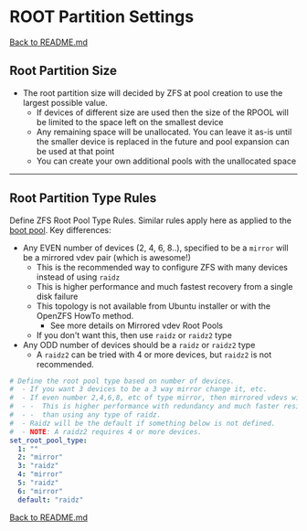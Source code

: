 # ROOT Partition Settings

[Back to README.md](../README.md)

## Root Partition Size

* The root partition size will decided by ZFS at pool creation to use the largest possible value.  
  * If devices of different size are used then the size of the RPOOL will be limited to the space left on the smallest device
  * Any remaining space will be unallocated.
    You can leave it as-is  until the smaller device is replaced in the future and pool expansion can be used at that point
  * You can create your own additional pools with the unallocated space

---

## Root Partition Type Rules

Define ZFS Root Pool Type Rules. Similar rules apply here as applied to the [boot pool](boot-partition-settings.md). Key differences:

* Any EVEN number of devices (2, 4, 6, 8..), specified to be a `mirror` will be a mirrored vdev pair (which is awesome!)
  * This is the recommended way to configure ZFS with many devices instead of using `raidz`
  * This is higher performance and much fastest recovery from a single disk failure
  * This topology is not available from Ubuntu installer or with the OpenZFS HowTo method.
    * See more details on Mirrored vdev Root Pools
  * If you don't want this, then use `raidz` or `raidz2` type
* Any ODD number of devices should be a `raidz` or `raidz2` type
  * A `raidz2` can be tried with 4 or more devices, but `raidz2` is not recommended.

```yaml
# Define the root pool type based on number of devices.
#  - If you want 3 devices to be a 3 way mirror change it, etc.
#  - If even number 2,4,6,8, etc of type mirror, then mirrored vdevs will be used.
#  - -  This is higher performance with redundancy and much faster resilver times
#  - -  than using any type of raidz.
#  - Raidz will be the default if something below is not defined.
#  - NOTE: A raidz2 requires 4 or more devices.
set_root_pool_type:
  1: ""
  2: "mirror"
  3: "raidz"
  4: "mirror"
  5: "raidz"
  6: "mirror"
  default: "raidz"
```

[Back to README.md](../README.md)
